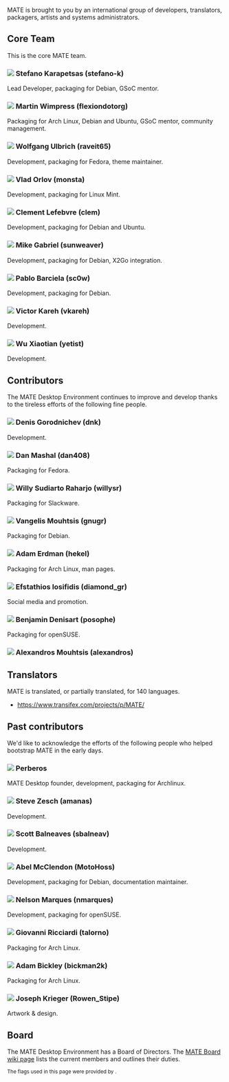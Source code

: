<!--
.. link:
.. description:
.. tags:
.. date: 2011-12-05 07:25:21
.. title: Team
.. slug: team
-->

MATE is brought to you by an international group of developers,
translators, packagers, artists and systems administrators.

## Core Team

This is the core MATE team.

### ![](/assets/img/flags/32/Italy.png) Stefano Karapetsas (stefano-k)

Lead Developer, packaging for Debian, GSoC mentor.

### ![](/assets/img/flags/32/United%20Kingdom\(Great%20Britain\).png) Martin Wimpress (flexiondotorg)

Packaging for Arch Linux, Debian and Ubuntu, GSoC mentor, community management.

### ![](/assets/img/flags/32/Germany.png) Wolfgang Ulbrich (raveit65)

Development, packaging for Fedora, theme maintainer.

### ![](/assets/img/flags/32/Russian%20Federation.png) Vlad Orlov (monsta)

Development, packaging for Linux Mint.

### ![](/assets/img/flags/32/France.png) Clement Lefebvre (clem)

Development, packaging for Debian and Ubuntu.

### ![](/assets/img/flags/32/Germany.png) Mike Gabriel (sunweaver)

Development, packaging for Debian, X2Go integration.

### ![](/assets/img/flags/32/Galicia.png) Pablo Barciela (sc0w)

Development, packaging for Debian.

### ![](/assets/img/flags/32/Puerto%20Rico.png) Victor Kareh (vkareh)

Development.

### ![](/assets/img/flags/32/China.png) Wu Xiaotian (yetist)

Development.

## Contributors

The MATE Desktop Environment continues to improve and develop thanks
to the tireless efforts of the following fine people.

### ![](/assets/img/flags/32/Russian%20Federation.png) Denis Gorodnichev (dnk)

Development.

### ![](/assets/img/flags/32/USA.png) Dan Mashal (dan408)

Packaging for Fedora.

### ![](/assets/img/flags/32/Indonesia.png) Willy Sudiarto Raharjo (willysr)

Packaging for Slackware.

### ![](/assets/img/flags/32/Greece.png) Vangelis Mouhtsis (gnugr)

Packaging for Debian.

### ![](/assets/img/flags/32/USA.png) Adam Erdman (hekel)

Packaging for Arch Linux, man pages.

### ![](/assets/img/flags/32/Greece.png) Efstathios Iosifidis (diamond_gr)

Social media and promotion.

### ![](/assets/img/flags/32/France.png) Benjamin Denisart (posophe)

Packaging for openSUSE.

### ![](/assets/img/flags/32/Greece.png) Alexandros Mouhtsis (alexandros)



## Translators

MATE is translated, or partially translated, for 140 languages.

  * <https://www.transifex.com/projects/p/MATE/>

## Past contributors

We'd like to acknowledge the efforts of the following people who
helped bootstrap MATE in the early days.

### ![](/assets/img/flags/32/Argentina.png) Perberos

MATE Desktop founder, development, packaging for Archlinux.

### ![](/assets/img/flags/32/USA.png) Steve Zesch (amanas)

Development.

### ![](/assets/img/flags/32/Canada.png) Scott Balneaves (sbalneav)

Development.

### ![](/assets/img/flags/32/USA.png) Abel McClendon (MotoHoss)

Development, packaging for Debian, documentation maintainer.

### ![](/assets/img/flags/32/Portugal.png) Nelson Marques (nmarques)

Development, packaging for openSUSE.

### ![](/assets/img/flags/32/Italy.png) Giovanni Ricciardi (talorno)

Packaging for Arch Linux.

### ![](/assets/img/flags/32/USA.png) Adam Bickley (bickman2k)

Packaging for Arch Linux.

### ![](/assets/img/flags/32/USA.png) Joseph Krieger (Rowen_Stipe)

Artwork & design.

## Board

The MATE Desktop Environment has a Board of Directors. The
[MATE Board wiki page](http://wiki.mate-desktop.com/board)
lists the current members and outlines their duties.

<small>
The flags used in this page were provided by <http://www.icondrawer.com>.
</small>
